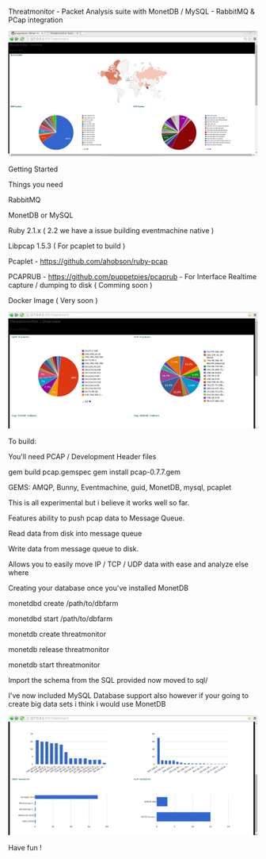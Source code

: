 
Threatmonitor - Packet Analysis suite  with MonetDB / MySQL - RabbitMQ & PCap integration

![GeoIP](https://raw.githubusercontent.com/puppetpies/threatmonitor/master/screenshot-3-geo.jpg)

Getting Started

Things you need

RabbitMQ

MonetDB or MySQL

Ruby 2.1.x ( 2.2 we have a issue building eventmachine native )

Libpcap 1.5.3 ( For pcaplet to build )

Pcaplet - https://github.com/ahobson/ruby-pcap

PCAPRUB - https://github.com/puppetpies/pcaprub - For Interface Realtime capture / dumping to disk ( Comming soon )

Docker Image ( Very soon )

![Dashboard](https://raw.githubusercontent.com/puppetpies/threatmonitor/master/screenshot-1.jpg)

To build:

You'll need PCAP / Development Header files

gem build pcap.gemspec
gem install pcap-0.7.7.gem 

GEMS: AMQP, Bunny, Eventmachine, guid, MonetDB, mysql, pcaplet

This is all experimental but i believe it works well so far.

Features ability to push pcap data to Message Queue.

Read data from disk into message queue

Write data from message queue to disk.

Allows you to easily move IP / TCP / UDP data with ease and analyze else where

Creating your database once you've installed MonetDB

monetdbd create /path/to/dbfarm

monetdbd start /path/to/dbfarm

monetdb create threatmonitor

monetdb release threatmonitor

monetdb start threatmonitor

Import the schema from the SQL provided now moved to sql/

I've now included MySQL Database support also however if your going to create big data sets i think i would use MonetDB

![Dashboard Other](https://raw.githubusercontent.com/puppetpies/threatmonitor/master/screenshot-2.jpg)

Have fun !
